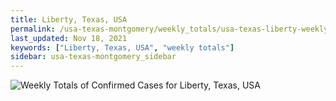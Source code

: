 ```yaml
---
title: Liberty, Texas, USA
permalink: /usa-texas-montgomery/weekly_totals/usa-texas-liberty-weekly_totals.html
last_updated: Nov 18, 2021
keywords: ["Liberty, Texas, USA", "weekly totals"]
sidebar: usa-texas-montgomery_sidebar
---
```


![Weekly Totals of Confirmed Cases for Liberty, Texas, USA](/covid_tracker/images/graphs/usa-texas-liberty-weekly_totals_graph.png)
